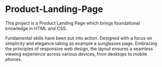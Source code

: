 # Product-Landing-Page
This project is a Product Landing Page which brings foundational knowledge in HTML and CSS. 

Fundamental skills have been put into action. Designed with a focus on simplicity and elegance taking as example a sunglasses page.
Embracing the principles of responsive web design, the layout ensures a seamless viewing experience across various devices, from desktops to mobile phones.
